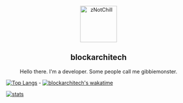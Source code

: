 <p align="center">
 <img width="100px" src="https://visage.surgeplay.com/bust/512/5be5755e-8a9d-484d-b1cf-446b9a7951d8"  align="center" alt="zNotChill" />
 <h2 align="center">blockarchitech</h2>
 <p align="center">Hello there. I'm a developer. Some people call me gibbiemonster.</p>
</p>
  </p>

[![Top Langs](https://github-readme-stats.vercel.app/api/top-langs/?username=blockarchitech)](https://github.com/anuraghazra/github-readme-stats)  - 
[![blockarchitech's wakatime](https://github-readme-stats.vercel.app/api/wakatime?username=blockarchitech)](https://github.com/anuraghazra/github-readme-stats)





[![stats](https://github-readme-stats.vercel.app/api?username=blockarchitech)](https://github.com/anuraghazra/github-readme-stats)
